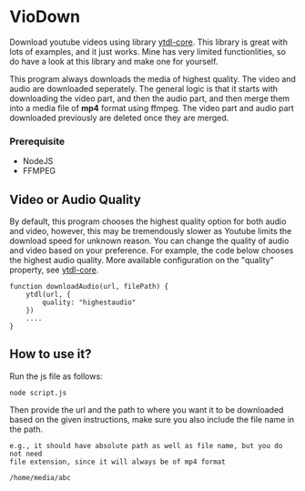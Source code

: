 # VioDown

Download youtube videos using library <a href="https://github.com/fent/node-ytdl-core">ytdl-core</a>. This library is great with lots of examples, and it just works. Mine has very limited functionlities, so do have a look at this library and make one for yourself.

This program always downloads the media of highest quality. The video and audio are downloaded seperately. The general logic is that it starts with downloading the video part, and then the audio part, and then merge them into a media file of **mp4** format using ffmpeg. The video part and audio part downloaded previously are deleted once they are merged.

### Prerequisite

- NodeJS
- FFMPEG

## Video or Audio Quality

By default, this program chooses the highest quality option for both audio and video, however, this may be tremendously slower as Youtube limits the download speed for unknown reason. You can change the quality of audio and video based on your preference. For example, the code below chooses the highest audio quality. More available configuration on the "quality" property, see <a href="https://github.com/fent/node-ytdl-core">ytdl-core</a>.

    function downloadAudio(url, filePath) {
        ytdl(url, {
            quality: "highestaudio"
        })
        ....
    }

## How to use it?

Run the js file as follows:

    node script.js

Then provide the url and the path to where you want it to be downloaded based on the given instructions, make sure you also include the file name in the path.

    e.g., it should have absolute path as well as file name, but you do not need
    file extension, since it will always be of mp4 format

    /home/media/abc
